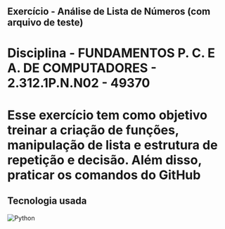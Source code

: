 ## Exercício - Análise de Lista de Números (com arquivo de teste)
# Disciplina - FUNDAMENTOS P. C. E A. DE COMPUTADORES - 2.312.1P.N.N02 - 49370
# Esse exercício tem como objetivo treinar a criação de funções, manipulação de lista e estrutura de repetição e decisão. Além disso, praticar os comandos do GitHub

## Tecnologia usada

![Python](https://img.shields.io/badge/Python-3776AB?style=for-the-badge&logo=python&logoColor=white)
